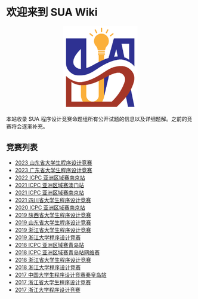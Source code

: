 # 欢迎来到 SUA Wiki

<center>
<img src="logo.png" style="max-width: 200px" />
</center>

本站收录 SUA 程序设计竞赛命题组所有公开试题的信息以及详细题解。之前的竞赛将会逐渐补充。

## 竞赛列表

* [2023 山东省大学生程序设计竞赛](2023-provincial-shandong)
* [2023 广东省大学生程序设计竞赛](2023-provincial-guangdong)
* [2022 ICPC 亚洲区域赛南京站](2022-icpc-nanjing)
* [2021 ICPC 亚洲区域赛澳门站](2021-icpc-macau)
* [2021 ICPC 亚洲区域赛南京站](2021-icpc-nanjing)
* [2021 四川省大学生程序设计竞赛](2021-provincial-sichuan)
* [2020 ICPC 亚洲区域赛南京站](2020-icpc-nanjing)
* [2019 陕西省大学生程序设计竞赛](2019-provincial-shaanxi)
* [2019 山东省大学生程序设计竞赛](2019-provincial-shandong)
* [2019 浙江省大学生程序设计竞赛](2019-provincial-zhejiang)
* [2019 浙江大学程序设计竞赛](2019-school-zju)
* [2018 ICPC 亚洲区域赛青岛站](2018-icpc-qingdao)
* [2018 ICPC 亚洲区域赛青岛站网络赛](2018-icpc-qingdao-online)
* [2018 浙江省大学生程序设计竞赛](2018-provincial-zhejiang)
* [2018 浙江大学程序设计竞赛](2018-school-zju)
* [2017 中国大学生程序设计竞赛秦皇岛站](2017-ccpc-qinhuangdao)
* [2017 浙江省大学生程序设计竞赛](2017-provincial-zhejiang)
* [2017 浙江大学程序设计竞赛](2017-school-zju)
